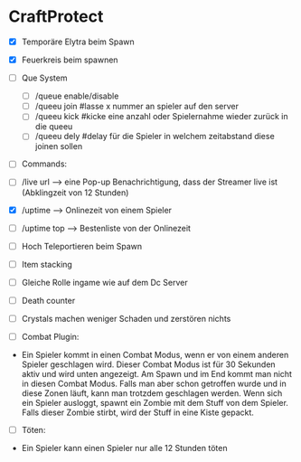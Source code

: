 # CraftProtect

- [x] Temporäre Elytra beim Spawn

- [x] Feuerkreis beim spawnen

- [ ] Que System
  - [ ] /queue enable/disable
  - [ ] /queeu join <anzahl> #lasse x nummer an spieler auf den server
  - [ ] /queeu kick <anzahl> #kicke eine anzahl oder Spielernahme wieder zurück in die queeu
  - [ ] /queeu dely <zeit in millisekunden> #delay für die Spieler in welchem zeitabstand diese joinen sollen
  
- [ ] Commands:
- [ ] /live url —> eine Pop-up Benachrichtigung, dass der Streamer live ist (Abklingzeit von 12 Stunden)
  
- [x] /uptime —> Onlinezeit von einem Spieler
  
- [ ] /uptime top —> Bestenliste von der Onlinezeit

- [ ] Hoch Teleportieren beim Spawn

- [ ] Item stacking

- [ ] Gleiche Rolle ingame wie auf dem Dc Server

- [ ] Death counter

- [ ] Crystals machen weniger Schaden und zerstören nichts

- [ ] Combat Plugin:
- 
   Ein Spieler kommt in einen Combat Modus, wenn er von einem anderen Spieler geschlagen wird.
   Dieser Combat Modus ist für 30 Sekunden aktiv und wird unten angezeigt. 
   Am Spawn und im End kommt man nicht in diesen Combat Modus.
   Falls man aber schon getroffen wurde und in diese Zonen läuft, kann man trotzdem geschlagen werden.
   Wenn sich ein Spieler ausloggt, spawnt ein Zombie mit dem Stuff von dem Spieler. Falls dieser Zombie stirbt, wird der Stuff in eine Kiste gepackt.
- [ ] Töten:
- 
  Ein Spieler kann einen Spieler nur alle 12 Stunden töten
